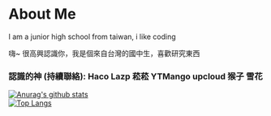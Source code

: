 # About Me
I am a junior high school from taiwan, i like coding

嗨~ 很高興認識你，我是個來自台灣的國中生，喜歡研究東西

### 認識的神 (持續聯絡): Haco Lazp 菘菘 YTMango upcloud 猴子 雪花 


[![Anurag's github stats](https://github-readme-stats.vercel.app/api?username=SpedAt&theme=gruvbox)](https://github.com/SpedAt/github-readme-stats)  
[![Top Langs](https://github-readme-stats.vercel.app/api/top-langs/?username=SpedAt&layout=compact&theme=gruvbox)](https://github.com/SpedAt/github-readme-stats)

<!---
WolfLangD/WolfLangD is a ✨ special ✨ repository because its `README.md` (this file) appears on your GitHub profile.
You can click the Preview link to take a look at your changes.
--->
